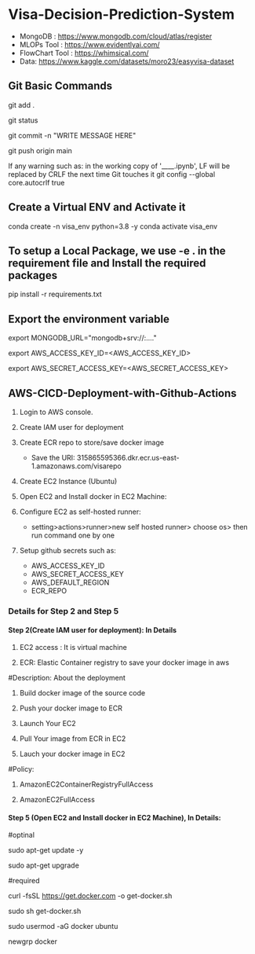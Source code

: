 # Visa-Decision-Prediction-System


- MongoDB :   https://www.mongodb.com/cloud/atlas/register
- MLOPs Tool : https://www.evidentlyai.com/
- FlowChart Tool : https://whimsical.com/
- Data: https://www.kaggle.com/datasets/moro23/easyvisa-dataset

## Git Basic Commands

git add .

git status

git commit -n "WRITE MESSAGE HERE" 

git push origin main

If any warning such as: in the working copy of '____.ipynb', LF will be replaced by CRLF the next time Git touches it
git config --global core.autocrlf true


## Create a Virtual ENV and Activate it

conda create -n visa_env python=3.8 -y
conda activate visa_env

## To setup a Local Package, we use -e . in the requirement file and Install the required packages
pip install -r requirements.txt


## Export the environment variable

export MONGODB_URL="mongodb+srv://<username>:<password>...."

export AWS_ACCESS_KEY_ID=<AWS_ACCESS_KEY_ID>

export AWS_SECRET_ACCESS_KEY=<AWS_SECRET_ACCESS_KEY>

## AWS-CICD-Deployment-with-Github-Actions

1. Login to AWS console.

2. Create IAM user for deployment

3. Create ECR repo to store/save docker image
    
    - Save the URI: 315865595366.dkr.ecr.us-east-1.amazonaws.com/visarepo

4. Create EC2 Instance (Ubuntu)

5. Open EC2 and Install docker in EC2 Machine:

6. Configure EC2 as self-hosted runner:
    - setting>actions>runner>new self hosted runner> choose os> then run command one by one

7. Setup github secrets such as:

    - AWS_ACCESS_KEY_ID
    - AWS_SECRET_ACCESS_KEY
    - AWS_DEFAULT_REGION
    - ECR_REPO

### Details for Step 2 and Step 5

#### Step 2(Create IAM user for deployment): In Details 

1. EC2 access : It is virtual machine

2. ECR: Elastic Container registry to save your docker image in aws


#Description: About the deployment

1. Build docker image of the source code

2. Push your docker image to ECR

3. Launch Your EC2 

4. Pull Your image from ECR in EC2

5. Lauch your docker image in EC2

#Policy:

1. AmazonEC2ContainerRegistryFullAccess

2. AmazonEC2FullAccess



#### Step 5 (Open EC2 and Install docker in EC2 Machine), In Details:

#optinal

sudo apt-get update -y

sudo apt-get upgrade

#required

curl -fsSL https://get.docker.com -o get-docker.sh

sudo sh get-docker.sh

sudo usermod -aG docker ubuntu

newgrp docker
